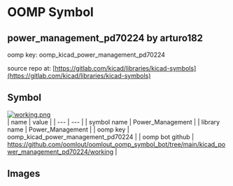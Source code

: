 # OOMP Symbol  
## power_management_pd70224  by arturo182  
  
oomp key: oomp_kicad_power_management_pd70224  
  
source repo at: [https://gitlab.com/kicad/libraries/kicad-symbols](https://gitlab.com/kicad/libraries/kicad-symbols)  
## Symbol  
  
[![working.png](working_600.png)](working.png)  
| name | value | 
| --- | --- | 
| symbol name | Power_Management | 
| library name | Power_Management | 
| oomp key | oomp_kicad_power_management_pd70224 | 
| oomp bot github | https://github.com/oomlout/oomlout_oomp_symbol_bot/tree/main/kicad_power_management_pd70224/working | 
## Images  
